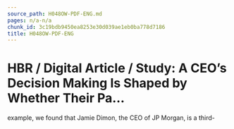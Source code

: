 ```yaml
---
source_path: H048OW-PDF-ENG.md
pages: n/a-n/a
chunk_id: 3c19bdb9450ea8253e30d039ae1eb0ba778d7186
title: H048OW-PDF-ENG
---
```

# HBR / Digital Article / Study: A CEO’s Decision Making Is Shaped by Whether Their Pa…

example, we found that Jamie Dimon, the CEO of JP Morgan, is a third-
